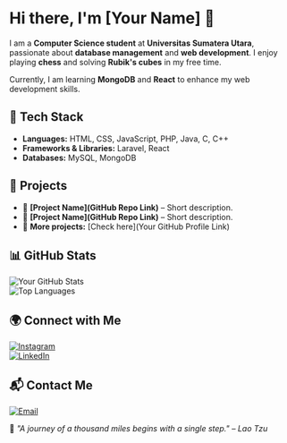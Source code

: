# Hi there, I'm [Your Name] 👋  

I am a **Computer Science student** at **Universitas Sumatera Utara**, passionate about **database management** and **web development**. I enjoy playing **chess** and solving **Rubik's cubes** in my free time.  

Currently, I am learning **MongoDB** and **React** to enhance my web development skills.  

## 🚀 **Tech Stack**  
- **Languages:** HTML, CSS, JavaScript, PHP, Java, C, C++  
- **Frameworks & Libraries:** Laravel, React  
- **Databases:** MySQL, MongoDB  

## 📌 **Projects**  
- 🔹 **[Project Name](GitHub Repo Link)** – Short description.  
- 🔹 **[Project Name](GitHub Repo Link)** – Short description.  
- 🔹 **More projects:** [Check here](Your GitHub Profile Link)  

## 📊 **GitHub Stats**  
![Your GitHub Stats](https://github-readme-stats.vercel.app/api?username=yourusername&show_icons=true&theme=dark)  
![Top Languages](https://github-readme-stats.vercel.app/api/top-langs/?username=yourusername&layout=compact&theme=dark)  

## 🌍 **Connect with Me**  
[![Instagram](https://img.shields.io/badge/Instagram-Profile-pink?style=flat&logo=instagram)](https://www.instagram.com/a.syhrnn_21/)  
[![LinkedIn](https://img.shields.io/badge/LinkedIn-Profile-blue?style=flat&logo=linkedin)](https://www.linkedin.com/in/alfi-syahrinn21/)  

## 📬 **Contact Me**  
[![Email](https://img.shields.io/badge/Email-Contact-red?style=flat&logo=gmail)](mailto:alfioke7@gmail.com)  

📌 *"A journey of a thousand miles begins with a single step." – Lao Tzu*  
